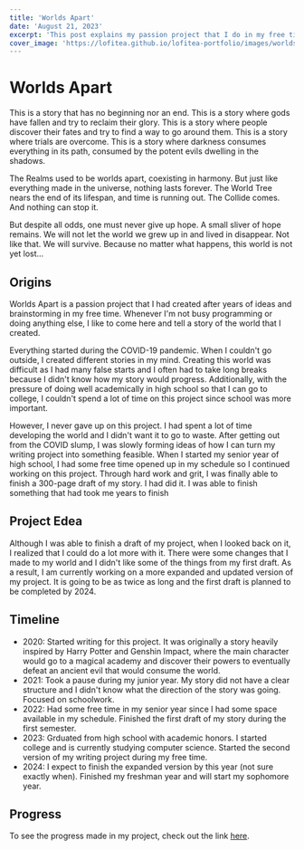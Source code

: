```yaml
---
title: 'Worlds Apart'
date: 'August 21, 2023'
excerpt: 'This post explains my passion project that I do in my free time'
cover_image: 'https://lofitea.github.io/lofitea-portfolio/images/worlds-apart/worlds-apart.png
---
```


# Worlds Apart

This is a story that has no beginning nor an end.  This is a story where gods have fallen and try to reclaim their glory.  This is a story where people discover their fates and try to find a way to go around them.  This is a story where trials are overcome.  This is a story where darkness consumes everything in its path, consumed by the potent evils dwelling in the shadows. 

The Realms used to be worlds apart, coexisting in harmony.  But just like everything made in the universe, nothing lasts forever.  The World Tree nears the end of its lifespan, and time is running out.  The Collide comes.  And nothing can stop it.

But despite all odds, one must never give up hope.  A small sliver of hope remains.  We will not let the world we grew up in and lived in disappear.  Not like that.  We will survive.  Because no matter what happens, this world is not yet lost... 

## Origins

Worlds Apart is a passion project that I had created after years of ideas and brainstorming in my free time.  Whenever I'm not busy programming or doing anything else, I like to come here and tell a story of the world that I created.  

Everything started during the COVID-19 pandemic.  When I couldn't go outside, I created different stories in my mind.  Creating this world was difficult as I had many false starts and I often had to take long breaks because I didn't know how my story would progress.  Additionally, with the pressure of doing well academically in high school so that I can go to college, I couldn't spend a lot of time on this project since school was more important.

However, I never gave up on this project.  I had spent a lot of time developing the world and I didn't want it to go to waste.  After getting out from the COVID slump, I was slowly forming ideas of how I can turn my writing project into something feasible.  When I started my senior year of high school, I had some free time opened up in my schedule so I continued working on this project.  Through hard work and grit, I was finally able to finish a 300-page draft of my story.  I had did it.  I was able to finish something that had took me years to finish

## Project Edea

Although I was able to finish a draft of my project, when I looked back on it, I realized that I could do a lot more with it.  There were some changes that I made to my world and I didn't like some of the things from my first draft.  As a result, I am currently working on a more expanded and updated version of my project.  It is going to be as twice as long and the first draft is planned to be completed by 2024.

## Timeline

- 2020: Started writing for this project.  It was originally a story heavily inspired by Harry Potter and Genshin Impact, where the main character would go to a magical academy and discover their powers to eventually defeat an ancient evil that would consume the world.  
- 2021: Took a pause during my junior year.  My story did not have a clear structure and I didn't know what the direction of the story was going.  Focused on schoolwork.
- 2022: Had some free time in my senior year since I had some space available in my schedule.  Finished the first draft of my story during the first semester.
- 2023: Grduated from high school with academic honors.  I started college and is currently studying computer science.  Started the second version of my writing project during my free time.
- 2024:  I expect to finish the expanded version by this year (not sure exactly when).  Finished my freshman year and will start my sophomore year.

## Progress

To see the progress made in my project, check out the link <a href='https://www.wattpad.com/story/355628801-worlds-apart-the-edea-chronicles'>here</a>.
